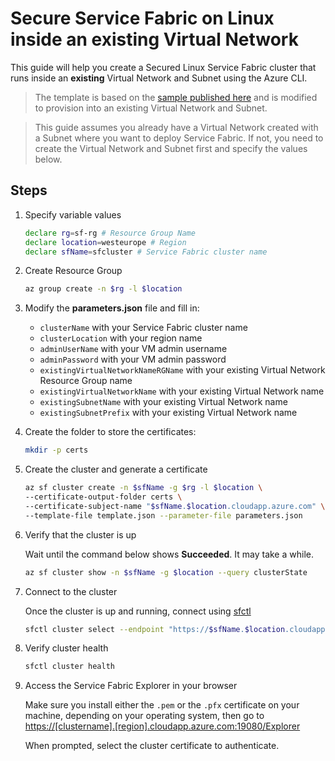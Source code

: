 # Secure Service Fabric on Linux inside an existing Virtual Network

This guide will help you create a Secured Linux Service Fabric cluster that runs inside an **existing** Virtual Network and Subnet using the Azure CLI.

> The template is based on the [sample published here](https://github.com/Azure-Samples/service-fabric-cluster-templates/tree/master) and is modified to provision into an existing Virtual Network and Subnet.

>This guide assumes you already have a Virtual Network created with a Subnet where you want to deploy Service Fabric. If not, you need to create the Virtual Network and Subnet first and specify the values below.

## Steps

1. Specify variable values

    ```sh
    declare rg=sf-rg # Resource Group Name
    declare location=westeurope # Region
    declare sfName=sfcluster # Service Fabric cluster name
    ```

1. Create Resource Group

    ```sh
    az group create -n $rg -l $location
    ```

1. Modify the **parameters.json** file and fill in:
   * ``clusterName`` with your Service Fabric cluster name
   * ``clusterLocation`` with your region name
   * ``adminUserName`` with your VM admin username
   * ``adminPassword`` with your VM admin password
   * ``existingVirtualNetworkNameRGName`` with your existing Virtual Network Resource Group name
   * ``existingVirtualNetworkName`` with your existing Virtual Network name
   * ``existingSubnetName`` with your existing Virtual Network name
   * ``existingSubnetPrefix`` with your existing Virtual Network name

1. Create the folder to store the certificates:

    ```sh
    mkdir -p certs
    ```

1. Create the cluster and generate a certificate

    ```sh
    az sf cluster create -n $sfName -g $rg -l $location \
    --certificate-output-folder certs \
    --certificate-subject-name "$sfName.$location.cloudapp.azure.com" \
    --template-file template.json --parameter-file parameters.json
    ```

1. Verify that the cluster is up

    Wait until the command below shows **Succeeded**. It may take a while.

    ```sh
    az sf cluster show -n $sfName -g $location --query clusterState
    ```

1. Connect to the cluster

    Once the cluster is up and running, connect using [sfctl](https://docs.microsoft.com/en-us/azure/service-fabric/service-fabric-cli)

    ```sh
    sfctl cluster select --endpoint "https://$sfName.$location.cloudapp.azure.com:19080" --pem /path/to/certificate.pem --no-verify
    ```

1. Verify cluster health

    ```sh
    sfctl cluster health
    ```

1. Access the Service Fabric Explorer in your browser

    Make sure you install either the `.pem` or the `.pfx` certificate on your machine, depending on your operating system, then go to <https://[clustername].[region].cloudapp.azure.com:19080/Explorer>

    When prompted, select the cluster certificate to authenticate.
